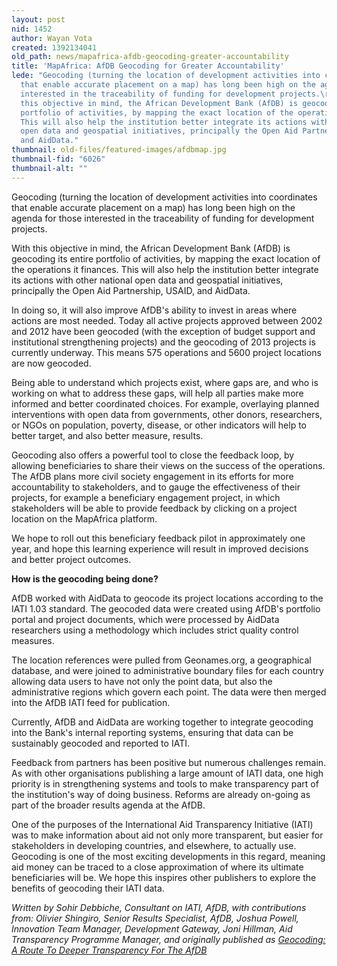 ```yaml
---
layout: post
nid: 1452
author: Wayan Vota
created: 1392134041
old_path: news/mapafrica-afdb-geocoding-greater-accountability
title: 'MapAfrica: AfDB Geocoding for Greater Accountability'
lede: "Geocoding (turning the location of development activities into coordinates
  that enable accurate placement on a map) has long been high on the agenda for those
  interested in the traceability of funding for development projects.\r\n\r\nWith
  this objective in mind, the African Development Bank (AfDB) is geocoding its entire
  portfolio of activities, by mapping the exact location of the operations it finances.
  This will also help the institution better integrate its actions with other national
  open data and geospatial initiatives, principally the Open Aid Partnership, USAID,
  and AidData."
thumbnail: old-files/featured-images/afdbmap.jpg
thumbnail-fid: "6026"
thumbnail-alt: ""
---
```


Geocoding (turning the location of development activities into coordinates that enable accurate placement on a map) has long been high on the agenda for those interested in the traceability of funding for development projects.

With this objective in mind, the African Development Bank (AfDB) is geocoding its entire portfolio of activities, by mapping the exact location of the operations it finances. This will also help the institution better integrate its actions with other national open data and geospatial initiatives, principally the Open Aid Partnership, USAID, and AidData.

In doing so, it will also improve AfDB's ability to invest in areas where actions are most needed. Today all active projects approved between 2002 and 2012 have been geocoded (with the exception of budget support and institutional strengthening projects) and the geocoding of 2013 projects is currently underway. This means 575 operations and 5600 project locations are now geocoded.

Being able to understand which projects exist, where gaps are, and who is working on what to address these gaps, will help all parties make more informed and better coordinated choices. For example, overlaying planned interventions with open data from governments, other donors, researchers, or NGOs on population, poverty, disease, or other indicators will help to better target, and also better measure, results.

Geocoding also offers a powerful tool to close the feedback loop, by allowing beneficiaries to share their views on the success of the operations. The AfDB plans more civil society engagement in its efforts for more accountability to stakeholders, and to gauge the effectiveness of their projects, for example a beneficiary engagement project, in which stakeholders will be able to provide feedback by clicking on a project location on the MapAfrica platform.

We hope to roll out this beneficiary feedback pilot in approximately one year, and hope this learning experience will result in improved decisions and better project outcomes.

**How is the geocoding being done?**

AfDB worked with AidData to geocode its project locations according to the IATI 1.03 standard. The geocoded data were created using AfDB's portfolio portal and project documents, which were processed by AidData researchers using a methodology which includes strict quality control measures.

The location references were pulled from Geonames.org, a geographical database, and were joined to administrative boundary files for each country allowing data users to have not only the point data, but also the administrative regions which govern each point. The data were then merged into the AfDB IATI feed for publication.

Currently, AfDB and AidData are working together to integrate geocoding into the Bank's internal reporting systems, ensuring that data can be sustainably geocoded and reported to IATI.

Feedback from partners has been positive but numerous challenges remain. As with other organisations publishing a large amount of IATI data, one high priority is in strengthening systems and tools to make transparency part of the institution's way of doing business. Reforms are already on-going as part of the broader results agenda at the AfDB.

One of the purposes of the International Aid Transparency Initiative (IATI) was to make information about aid not only more transparent, but easier for stakeholders in developing countries, and elsewhere, to actually use. Geocoding is one of the most exciting developments in this regard, meaning aid money can be traced to a close approximation of where its ultimate beneficiaries will be. We hope this inspires other publishers to explore the benefits of geocoding their IATI data.

*Written by Sohir Debbiche, Consultant on IATI, AfDB, with contributions from: Olivier Shingiro, Senior Results Specialist, AfDB, Joshua Powell, Innovation Team Manager, Development Gateway, Joni Hillman, Aid Transparency Programme Manager, and originally published as [Geocoding: A Route To Deeper Transparency For The AfDB](http://www.afdb.org/en/news-and-events/article/geocoding-a-route-to-deeper-transparency-for-the-afdb-12620/)*
